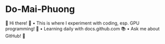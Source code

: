 # Do-Mai-Phuong
👋 Hi there! 🎉   • This is where I experiment with coding, esp. GPU programming! 🚀   • Learning daily with docs.github.com 📚   • Ask me about GitHub! 🤔  
